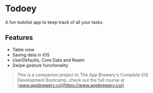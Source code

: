 
# Todoey 
A fun todolist app to keep track of all your tasks

## Features

* Table view
* Saving data in iOS
* UserDefaults, Core Data and Realm
* Swipe gesture functionality



>This is a companion project to The App Brewery's Complete iOS Development Bootcamp, check out the full course at [www.appbrewery.co](https://www.appbrewery.co/)

